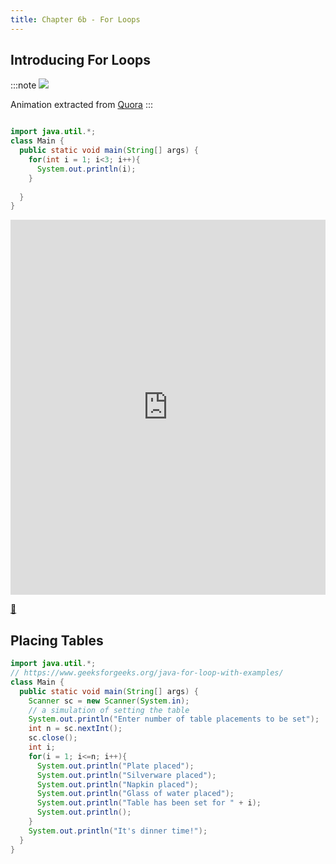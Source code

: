 ```yaml
---
title: Chapter 6b - For Loops
---
```



## Introducing For Loops

:::note
![](https://qph.cf2.quoracdn.net/main-qimg-57de0b301da5ce4c0dd813bc26162c80)

Animation extracted from [Quora](https://www.quora.com/How-do-I-use-a-for-loop-in-Java)
:::

```java

import java.util.*;
class Main {
  public static void main(String[] args) {
    for(int i = 1; i<3; i++){
      System.out.println(i);
    }
    
  }
}

```

<iframe src="https://trinket.io/embed/java/4827fcc3f6" width="100%" height="600" frameborder="0" marginwidth="0" marginheight="0" allowfullscreen></iframe>



[👀](https://learn2codelive.com/courses/107/pages/lesson-6-learning-activities-e1-introduce-for-loop-in-python?module_item_id=9181)


## Placing Tables

```java
import java.util.*;
// https://www.geeksforgeeks.org/java-for-loop-with-examples/
class Main {
  public static void main(String[] args) {
    Scanner sc = new Scanner(System.in);
    // a simulation of setting the table
    System.out.println("Enter number of table placements to be set");
    int n = sc.nextInt();
    sc.close();
    int i;
    for(i = 1; i<=n; i++){
      System.out.println("Plate placed");
      System.out.println("Silverware placed");
      System.out.println("Napkin placed");
      System.out.println("Glass of water placed");
      System.out.println("Table has been set for " + i);
      System.out.println();
    }
    System.out.println("It's dinner time!");
  }
}
```






